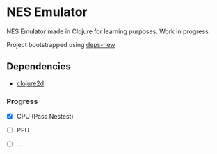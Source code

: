 # NES Emulator

NES Emulator made in Clojure for learning purposes. Work in progress.

Project bootstrapped using [deps-new](https://github.com/seancorfield/deps-new)

## Dependencies
- [clojure2d](https://github.com/Clojure2D/clojure2d)

### Progress
- [x] CPU (Pass Nestest)
- [ ] PPU
- [ ] ...


